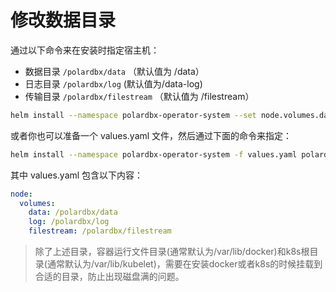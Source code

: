 修改数据目录
========
通过以下命令来在安装时指定宿主机：

- 数据目录 `/polardbx/data` （默认值为 /data）
- 日志目录 `/polardbx/log`   (默认值为/data-log)
- 传输目录 `/polardbx/filestream` （默认值为 /filestream）

```bash
helm install --namespace polardbx-operator-system --set node.volumes.data=/polardbx/data polardbx-operator polardbx/polardbx-operator --create-namespace
```

或者你也可以准备一个 values.yaml 文件，然后通过下面的命令来指定：

```bash
helm install --namespace polardbx-operator-system -f values.yaml polardbx-operator polardbx/polardbx-operator --create-namespace
```

其中 values.yaml 包含以下内容：

```yaml
node:
  volumes:
    data: /polardbx/data
    log: /polardbx/log
    filestream: /polardbx/filestream
```

> 除了上述目录，容器运行文件目录(通常默认为/var/lib/docker)和k8s根目录(通常默认为/var/lib/kubelet)，需要在安装docker或者k8s的时候挂载到合适的目录，防止出现磁盘满的问题。
